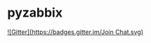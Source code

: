 # pyzabbix
[![Gitter](https://badges.gitter.im/Join Chat.svg)](https://gitter.im/lukecyca/pyzabbix?utm_source=badge&utm_medium=badge&utm_campaign=pr-badge&utm_content=badge)